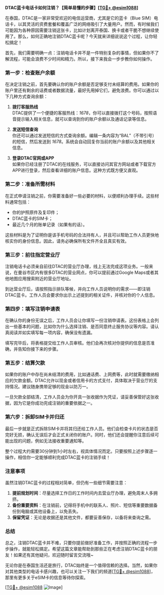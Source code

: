 **DTAC蓝卡电话卡如何注销？【简单易懂的步骤】[[TG💪+ @esim1088](https://t.me/s/esim1088)]**

在泰国，DTAC是一家非常受欢迎的电信运营商，尤其是它的蓝卡（Blue SIM）电话卡，以其灵活的资费套餐和覆盖广泛的网络吸引了大量用户。然而，有时候我们可能因为各种原因需要注销这张卡，比如计划离开泰国、换卡或者干脆不想继续使用了。那么，如何正确地注销DTAC蓝卡呢？今天就来详细说说这个过程，让你轻松搞定！

首先，我们需要明确一点：注销电话卡并不是一件特别复杂的事情，但如果你不了解流程，可能会浪费不少时间和精力。所以，接下来我会一步步教你如何操作。

### **第一步：检查账户余额**
在决定注销之前，首先要确认你的账户余额是否足够支付未结算的费用。如果你的账户里还有剩余的话费或者数据流量，最好先用掉它们，避免浪费。你可以通过以下几种方式查询余额：

1. **拨打客服热线**  
   DTAC提供了一个便捷的客服热线：*1678*，你可以直接拨打这个号码，按照语音提示输入相关信息，就可以查询到你的账户余额以及通话记录等信息。

2. **发送短信查询**  
   你还可以通过发送短信的方式查询余额。编辑一条内容为“BAL”（不带引号）的短信，然后发送到 *1678*。系统会自动回复你当前的账户余额以及其他相关信息。

3. **登录DTAC官网或APP**  
   如果你已经注册了DTAC的在线服务，可以直接访问其官方网站或者下载官方APP进行登录，然后查看详细的账户信息。这种方式既方便又直观。

### **第二步：准备所需材料**
在正式申请注销之前，你需要准备好一些必要的材料，以便顺利办理手续。这些材料通常包括：
- 你的护照原件及复印件；
- DTAC蓝卡的SIM卡；
- 最近几个月的账单记录（如果有的话）。

这些材料是为了证明你是该手机号码的合法持有人，并且可以帮助工作人员更快地核实你的身份信息。因此，请务必确保所有文件齐全且真实有效。

### **第三步：前往指定营业厅**
注销电话卡必须亲自前往DTAC的营业厅办理，线上无法完成这项业务。一般来说，在曼谷市区内有很多DTAC的营业网点，你可以提前通过Google Maps或者其他地图应用搜索附近的营业厅地址。

到达营业厅后，请按照指示排队等候，并向工作人员说明你的需求——即注销DTAC蓝卡。工作人员会要求你出示上述提到的相关证件，并核对你的个人信息。

### **第四步：填写注销申请表**
在确认你的身份无误之后，工作人员会让你填写一份注销申请表。这份表格上会列出一些基本的问题，比如你为什么选择注销、是否同意终止服务协议等内容。请认真阅读并如实填写每一项内容，确保没有遗漏。

填写完毕后，将表格提交给工作人员审核。他们会再次核对你提供的信息是否准确，并告知你接下来的步骤。

### **第五步：结算欠款**
如果你的账户中存在尚未结清的费用，比如通话费、上网费等，此时就需要缴纳相应的欠款金额。DTAC允许以现金或者信用卡的方式支付，具体取决于营业厅的支持情况。建议随身携带足够的现金以防万一。

一旦欠款全部结清，工作人员会为你开具一张收据作为凭证，请妥善保管好这张收据，因为它是你成功完成注销的重要依据之一。

### **第六步：拆卸SIM卡并归还**
最后一步就是正式拆除SIM卡并将其归还给工作人员。他们会检查卡片的状态是否完好无损，确认无误后才会正式关闭你的账户。同时，他们还会提醒你注意后续可能出现的问题，例如无法接收重要通知等。

整个过程大约需要30分钟到1小时左右，视具体情况而定。只要按照上述步骤逐一操作，相信你一定能够顺利完成DTAC蓝卡的注销手续！

### **注意事项**
虽然注销DTAC蓝卡的过程相对简单，但仍有一些细节需要注意：
1. **提前规划时间**：尽量选择工作日的工作时间内去营业厅办理，避免周末人多拥挤。
2. **备份重要资料**：在注销前，记得将手机中的联系人、照片、短信等重要数据备份到电脑或其他设备上，以免丢失。
3. **保留凭证**：无论是收据还是其他文件，都要妥善保存，以备将来查询之需。

### **总结**
总之，注销DTAC蓝卡并不难，只要你提前做好准备工作，并按照正确的流程一步步操作，就能轻松搞定。希望这篇文章能帮助到那些正在考虑注销DTAC蓝卡的朋友！如果还有其他疑问，欢迎随时留言交流哦~

无论你是在泰国生活还是旅行，DTAC始终是一个值得信赖的选择。当然，如果你对其他类型的电话卡感兴趣，也可以关注一下我们的频道[[TG💪+ @esim1088](https://t.me/s/esim1088)]，那里有更多关于eSIM卡的信息等待你探索。

[[TG💪+ @esim1088](https://t.me/s/esim1088) ![Image](https://i.postimg.cc/4NQfJmqS/Snipaste-2025-05-13-00-14-12.png)]